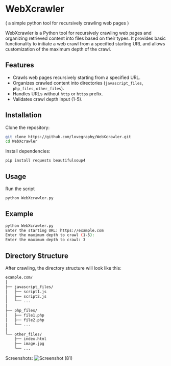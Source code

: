 # WebXcrawler
( a simple python tool for recursively crawling web pages )

WebXcrawler is a Python tool for recursively crawling web pages and organizing retrieved content into files based on their types. It provides basic functionality to initiate a web crawl from a specified starting URL and allows customization of the maximum depth of the crawl.


## Features

- Crawls web pages recursively starting from a specified URL.
- Organizes crawled content into directories (`javascript_files`, `php_files`, `other_files`).
- Handles URLs without `http` or `https` prefix.
- Validates crawl depth input (1-5).

## Installation

Clone the repository:

```bash
git clone https://github.com/lovegraphy/WebXcrawler.git
cd WebXcrawler
```
Install dependencies:
```bash
pip install requests beautifulsoup4
```
## Usage
Run the script
```bash
python WebXcrawler.py
```
## Example
```bash
python WebXcrawler.py
Enter the starting URL: https://example.com
Enter the maximum depth to crawl (1-5):
Enter the maximum depth to crawl: 3
```
## Directory Structure
After crawling, the directory structure will look like this:
```bash
example.com/
│
├── javascript_files/
│   ├── script1.js
│   ├── script2.js
│   └── ...
│
├── php_files/
│   ├── file1.php
│   ├── file2.php
│   └── ...
│
└── other_files/
    ├── index.html
    ├── image.jpg
    └── ...

```
Screenshots:
![Screenshot (81)](https://github.com/Lovegraphy/WebXcrawler/assets/108510677/ecfdc069-4555-4c30-87fa-4937cf2ee7d9)
